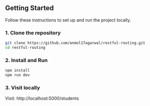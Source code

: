 
## Getting Started

Follow these instructions to set up and run the project locally.

### 1. Clone the repository

```bash
git clone https://github.com/anmol17agarwal/restful-routing.git
cd restful-routing
```
### 2. Install and Run

```bash
npm install
npm run dev
```
### 3. Visit locally

Visit: http://localhost:5000/students
